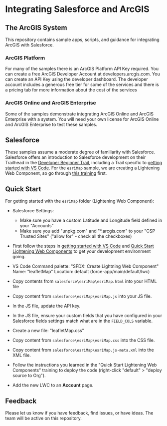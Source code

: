 # Integrating Salesforce and ArcGIS

## The ArcGIS System

This repository contains sample apps, scripts, and guidance for integrating ArcGIS with Salesforce.

### ArcGIS Platform

For many of the samples there is an ArcGIS Platform API Key required. You can create a free ArcGIS Developer Account at developers.arcgis.com. You can create an API Key using the developer dashboard. The developer account includes a generous free tier for some of the services and there is a pricing tab for more information about the cost of the services

### ArcGIS Online and ArcGIS Enterprise

Some of the samples demonstrate integrating ArcGIS Online and ArcGIS Enterprise with a system. You will need your own license for ArcGIS Online and ArcGIS Enterprise to test these samples.

## Salesforce

These samples assume a moderate degree of familiarity with Salesforce. Salesforce offers an introduction to Salesforce development on their Trailhead in the [Developer Beginner Trail](https://trailhead.salesforce.com/en/content/learn/trails/force_com_dev_beginner), including a Trail specific to [getting started with VS Code](https://trailhead.salesforce.com/content/learn/projects/quickstart-vscode-salesforce). For the `esriMap` sample, we are creating a Lightening Web Component, so go through [this training](https://trailhead.salesforce.com/content/learn/projects/quick-start-lightning-web-components/create-a-hello-world-lightning-web-component) first.

## Quick Start

For getting started with the `esriMap` folder (Lightening Web Component):

- Salesforce Settings:

  - Make sure you have a custom Latitude and Longitude field defined in your "Accounts"
  - Make sure you add "unpkg.com" and "\*.arcgis.com" to your "CSP Trusted Sites" ("allow for" - check all the checkboxes)

- First follow the steps in [getting started with VS Code](https://trailhead.salesforce.com/content/learn/projects/quickstart-vscode-salesforce) and [Quick Start Lightening Web Components](https://trailhead.salesforce.com/content/learn/projects/quick-start-lightning-web-components/create-a-hello-world-lightning-web-component) to get your development environment going.
- VS Code Command palette: "SFDX: Create Lightning Web Component"
  Name: "leafletMap"
  Location: default (force-app/main/default/lwc)
- Copy contents from `salesforce\esriMap\esriMap.html` into your HTML file
- Copy content from `salesforce\esriMap\esriMap.js` into your JS file.
- In the JS file, update the API key.
- In the JS file, ensure your custom fields that you have configured in your Salesforce fields settings match what are in the `FIELD_COLS` variable.
- Create a new file: "leafletMap.css"
- Copy content from `salesforce\esriMap\esriMap.css` into the CSS file.
- Copy content from `salesforce\esriMap\esriMap.js-meta.xml` into the XML file.
- Follow the instructions you learned in the "Quick Start Lightening Web Components" training to deploy the code (right-click "default" > "deploy source to Org").
- Add the new LWC to an **Account** page.

## Feedback

Please let us know if you have feedback, find issues, or have ideas. The team will be active on this repository.
